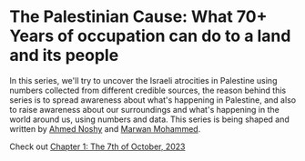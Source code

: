 # The Palestinian Cause: What 70+ Years of occupation can do to a land and its people
In this series, we'll try to uncover the Israeli atrocities in Palestine using numbers collected from different credible sources, the reason behind this series is to spread awareness about what's happening in Palestine, and also to raise awareness about our surroundings and what's happening in the world around us, using numbers and data.
This series is being shaped and written by [Ahmed Noshy](https://www.linkedin.com/in/nos7y/) and [Marwan Mohammed](https://www.instagram.com/marwan_mohammed2500/).

Check out [Chapter 1: The 7th of October, 2023](https://medium.com/@marwanmohammed1886/the-palestinian-cause-what-70-years-of-occupation-can-do-to-a-land-and-its-people-chapter-1-3a2304fdcd1a)
